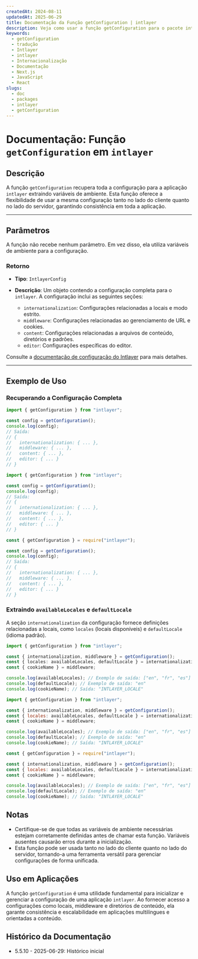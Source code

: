 ```yaml
---
createdAt: 2024-08-11
updatedAt: 2025-06-29
title: Documentação da Função getConfiguration | intlayer
description: Veja como usar a função getConfiguration para o pacote intlayer
keywords:
  - getConfiguration
  - tradução
  - Intlayer
  - intlayer
  - Internacionalização
  - Documentação
  - Next.js
  - JavaScript
  - React
slugs:
  - doc
  - packages
  - intlayer
  - getConfiguration
---
```


# Documentação: Função `getConfiguration` em `intlayer`

## Descrição

A função `getConfiguration` recupera toda a configuração para a aplicação `intlayer` extraindo variáveis de ambiente. Esta função oferece a flexibilidade de usar a mesma configuração tanto no lado do cliente quanto no lado do servidor, garantindo consistência em toda a aplicação.

---

## Parâmetros

A função não recebe nenhum parâmetro. Em vez disso, ela utiliza variáveis de ambiente para a configuração.

### Retorno

- **Tipo**: `IntlayerConfig`
- **Descrição**: Um objeto contendo a configuração completa para o `intlayer`. A configuração inclui as seguintes seções:

  - `internationalization`: Configurações relacionadas a locais e modo estrito.
  - `middleware`: Configurações relacionadas ao gerenciamento de URL e cookies.
  - `content`: Configurações relacionadas a arquivos de conteúdo, diretórios e padrões.
  - `editor`: Configurações específicas do editor.

Consulte a [documentação de configuração do Intlayer](https://github.com/aymericzip/intlayer/blob/main/docs/docs/pt/configuration.md) para mais detalhes.

---

## Exemplo de Uso

### Recuperando a Configuração Completa

```typescript codeFormat="typescript"
import { getConfiguration } from "intlayer";

const config = getConfiguration();
console.log(config);
// Saída:
// {
//   internationalization: { ... },
//   middleware: { ... },
//   content: { ... },
//   editor: { ... }
// }
```

```javascript codeFormat="esm"
import { getConfiguration } from "intlayer";

const config = getConfiguration();
console.log(config);
// Saída:
// {
//   internationalization: { ... },
//   middleware: { ... },
//   content: { ... },
//   editor: { ... }
// }
```

```javascript codeFormat="commonjs"
const { getConfiguration } = require("intlayer");

const config = getConfiguration();
console.log(config);
// Saída:
// {
//   internationalization: { ... },
//   middleware: { ... },
//   content: { ... },
//   editor: { ... }
// }
```

### Extraindo `availableLocales` e `defaultLocale`

A seção `internationalization` da configuração fornece definições relacionadas a locais, como `locales` (locais disponíveis) e `defaultLocale` (idioma padrão).

```typescript codeFormat="typescript"
import { getConfiguration } from "intlayer";

const { internationalization, middleware } = getConfiguration();
const { locales: availableLocales, defaultLocale } = internationalization;
const { cookieName } = middleware;

console.log(availableLocales); // Exemplo de saída: ["en", "fr", "es"]
console.log(defaultLocale); // Exemplo de saída: "en"
console.log(cookieName); // Saída: "INTLAYER_LOCALE"
```

```javascript codeFormat="esm"
import { getConfiguration } from "intlayer";

const { internationalization, middleware } = getConfiguration();
const { locales: availableLocales, defaultLocale } = internationalization;
const { cookieName } = middleware;

console.log(availableLocales); // Exemplo de saída: ["en", "fr", "es"]
console.log(defaultLocale); // Exemplo de saída: "en"
console.log(cookieName); // Saída: "INTLAYER_LOCALE"
```

```javascript codeFormat="commonjs"
const { getConfiguration } = require("intlayer");

const { internationalization, middleware } = getConfiguration();
const { locales: availableLocales, defaultLocale } = internationalization;
const { cookieName } = middleware;

console.log(availableLocales); // Exemplo de saída: ["en", "fr", "es"]
console.log(defaultLocale); // Exemplo de saída: "en"
console.log(cookieName); // Saída: "INTLAYER_LOCALE"
```

## Notas

- Certifique-se de que todas as variáveis de ambiente necessárias estejam corretamente definidas antes de chamar esta função. Variáveis ausentes causarão erros durante a inicialização.
- Esta função pode ser usada tanto no lado do cliente quanto no lado do servidor, tornando-a uma ferramenta versátil para gerenciar configurações de forma unificada.

## Uso em Aplicações

A função `getConfiguration` é uma utilidade fundamental para inicializar e gerenciar a configuração de uma aplicação `intlayer`. Ao fornecer acesso a configurações como locais, middleware e diretórios de conteúdo, ela garante consistência e escalabilidade em aplicações multilíngues e orientadas a conteúdo.

## Histórico da Documentação

- 5.5.10 - 2025-06-29: Histórico inicial

